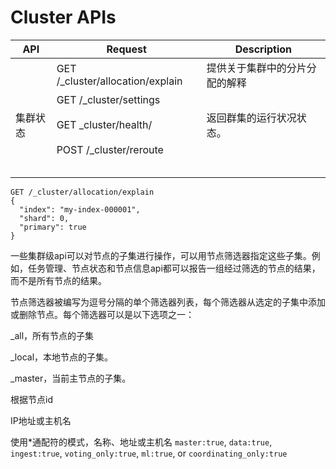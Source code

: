 # Cluster APIs



| API      | Request                          | Description                    |
| -------- | -------------------------------- | ------------------------------ |
|          | GET /_cluster/allocation/explain | 提供关于集群中的分片分配的解释 |
|          | GET /_cluster/settings           |                                |
| 集群状态 | GET _cluster/health/<target>     | 返回群集的运行状况状态。       |
|          | POST /_cluster/reroute           |                                |
|          |                                  |                                |
|          |                                  |                                |
|          |                                  |                                |
|          |                                  |                                |
|          |                                  |                                |





```
GET /_cluster/allocation/explain
{
  "index": "my-index-000001",
  "shard": 0,
  "primary": true
}
```







一些集群级api可以对节点的子集进行操作，可以用节点筛选器指定这些子集。例如，任务管理、节点状态和节点信息api都可以报告一组经过筛选的节点的结果，而不是所有节点的结果。



节点筛选器被编写为逗号分隔的单个筛选器列表，每个筛选器从选定的子集中添加或删除节点。每个筛选器可以是以下选项之一：

_all，所有节点的子集

_local，本地节点的子集。

_master，当前主节点的子集。

根据节点id

IP地址或主机名

使用*通配符的模式，名称、地址或主机名
`master:true`, `data:true`, `ingest:true`, `voting_only:true`, `ml:true`, or `coordinating_only:true`

